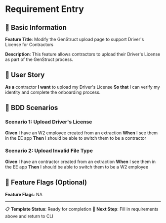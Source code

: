 <!-- 
🎯 BDD TEMPLATE - Requirements Entry
📅 Created: 2025-08-03T20:22:56.606Z
📝 Template Name: support-dl-contractors
📋 Instructions:
   1. Fill in your requirements below
   2. Replace all <placeholder> text with actual requirements
   3. Use clear Given-When-Then-And format
   4. Save file when done (Ctrl+S)
   5. Return to CLI to generate artifacts

🚀 This template will generate:
   - Feature file (support-dl-contractors.feature)
   - Steps file (support-dl-contractors-steps.js) 
   - Page file (support-dl-contractors-page.js)

💡 Template will be preserved for future reuse
-->

# Requirement Entry

## 📝 Basic Information

**Feature Title**: Modify the GenStruct upload page to support Driver's License for Contractors

**Description**: This feature allows contractors to upload their Driver's License as part of the GenStruct process.

## 👤 User Story

**As a** contractor
**I want** to upload my Driver's License
**So that** I can verify my identity and complete the onboarding process.

## 🥒 BDD Scenarios

### Scenario 1: Upload Driver's License
**Given** I have an W2 employee created from an extraction
**When** I see them in the EE app
**Then** I should be able to switch them to be a contractor

### Scenario 2: Upload Invalid File Type
**Given** I have an contractor created from an extraction
**When** I see them in the EE app
**Then** I should be able to switch them to be a W2 employee

## 🚩 Feature Flags (Optional)
**Feature Flags**: NA

---
📋 **Template Status**: Ready for completion
🎯 **Next Step**: Fill in requirements above and return to CLI
